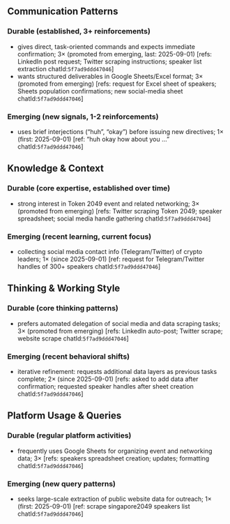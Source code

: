 ## Communication Patterns
### Durable (established, 3+ reinforcements)
- gives direct, task-oriented commands and expects immediate confirmation; 3× (promoted from emerging, last: 2025-09-01) [refs: LinkedIn post request; Twitter scraping instructions; speaker list extraction chatId:`5f7ad9ddd47046`]
- wants structured deliverables in Google Sheets/Excel format; 3× (promoted from emerging) [refs: request for Excel sheet of speakers; Sheets population confirmations; new social-media sheet chatId:`5f7ad9ddd47046`]

### Emerging (new signals, 1-2 reinforcements)
- uses brief interjections (“huh”, “okay”) before issuing new directives; 1× (first: 2025-09-01) [ref: “huh okay how about you …” chatId:`5f7ad9ddd47046`]

## Knowledge & Context
### Durable (core expertise, established over time)
- strong interest in Token 2049 event and related networking; 3× (promoted from emerging) [refs: Twitter scraping Token 2049; speaker spreadsheet; social media handle gathering chatId:`5f7ad9ddd47046`]

### Emerging (recent learning, current focus)
- collecting social media contact info (Telegram/Twitter) of crypto leaders; 1× (since 2025-09-01) [ref: request for Telegram/Twitter handles of 300+ speakers chatId:`5f7ad9ddd47046`]

## Thinking & Working Style
### Durable (core thinking patterns)
- prefers automated delegation of social media and data scraping tasks; 3× (promoted from emerging) [refs: LinkedIn auto-post; Twitter scrape; website scrape chatId:`5f7ad9ddd47046`]

### Emerging (recent behavioral shifts)
- iterative refinement: requests additional data layers as previous tasks complete; 2× (since 2025-09-01) [refs: asked to add data after confirmation; requested speaker handles after sheet creation chatId:`5f7ad9ddd47046`]

## Platform Usage & Queries
### Durable (regular platform activities)
- frequently uses Google Sheets for organizing event and networking data; 3× [refs: speakers spreadsheet creation; updates; formatting chatId:`5f7ad9ddd47046`]

### Emerging (new query patterns)
- seeks large-scale extraction of public website data for outreach; 1× (first: 2025-09-01) [ref: scrape singapore2049 speakers list chatId:`5f7ad9ddd47046`]